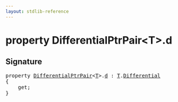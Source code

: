 ```yaml
---
layout: stdlib-reference
---
```


# property DifferentialPtrPair\<T\>\.d

## Signature

<pre>
<span class='code_keyword'>property</span> <a href="/stdlib-reference/types/DifferentialPtrPair/index" class="code_type">DifferentialPtrPair</a>&lt;<a href="/stdlib-reference/types/DifferentialPtrPair/index#typeparam-T" class="code_type">T</a>&gt;.<a href="/stdlib-reference/types/DifferentialPtrPair/d">d</a> : <a href="/stdlib-reference/types/DifferentialPtrPair/index#typeparam-T" class="code_type">T</a>.<a href="/stdlib-reference/types/DifferentialPtrPair/Differential" class="code_type">Differential</a>
{
    get;
}
</pre>

